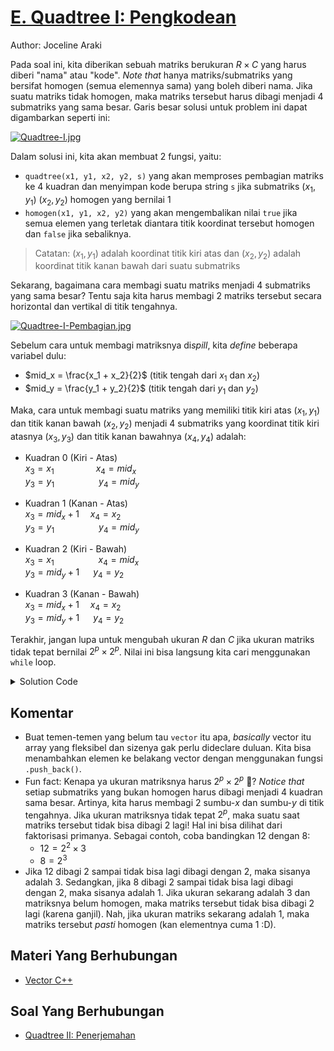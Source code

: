 # [E. Quadtree I: Pengkodean](https://tlx.toki.id/courses/basic/chapters/13/problems/E)

Author: Joceline Araki

Pada soal ini, kita diberikan sebuah matriks berukuran $R \times C$ yang harus diberi "nama" atau "kode". _Note that_ hanya matriks/submatriks yang bersifat homogen (semua elemennya sama) yang boleh diberi nama. Jika suatu matriks tidak homogen, maka matriks tersebut harus dibagi menjadi $4$ submatriks yang sama besar. Garis besar  solusi untuk problem ini dapat digambarkan seperti ini: 

[![Quadtree-I.jpg](https://i.postimg.cc/Xq3BybX9/Quadtree-I.jpg)](https://postimg.cc/cg9LVPRJ)

Dalam solusi ini, kita akan membuat $2$ fungsi, yaitu:
- `quadtree(x1, y1, x2, y2, s)` yang akan memproses pembagian matriks ke $4$ kuadran dan menyimpan kode berupa string `s` jika submatriks $(x_1, y_1)$ $(x_2, y_2)$ homogen yang bernilai $1$
- `homogen(x1, y1, x2, y2)` yang akan mengembalikan nilai `true` jika semua elemen yang terletak diantara titik koordinat tersebut homogen dan `false` jika sebaliknya.

> Catatan: $(x_1, y_1)$ adalah koordinat titik kiri atas dan $(x_2, y_2)$ adalah koordinat titik kanan bawah dari suatu submatriks

Sekarang, bagaimana cara membagi suatu matriks menjadi $4$ submatriks yang sama besar? Tentu saja kita harus membagi $2$ matriks tersebut secara horizontal dan vertikal di titik tengahnya.

[![Quadtree-I-Pembagian.jpg](https://i.postimg.cc/YqZ3K8zK/Quadtree-I-Pembagian.jpg)](https://postimg.cc/HV05bwNB)

Sebelum cara untuk membagi matriksnya di*spill*, kita _define_ beberapa variabel dulu:
- $mid_x =  \frac{x_1 + x_2}{2}$ (titik tengah dari $x_1$ dan $x_2$)
- $mid_y =  \frac{y_1 + y_2}{2}$ (titik tengah dari $y_1$ dan $y_2$)

Maka, cara untuk membagi suatu matriks yang memiliki titik kiri atas $(x_1, y_1)$ dan titik kanan bawah $(x_2, y_2)$ menjadi $4$ submatriks yang koordinat titik kiri atasnya $(x_3, y_3)$ dan titik kanan bawahnya $(x_4, y_4)$ adalah:
- Kuadran 0 (Kiri - Atas)  
$x_3 = x_1$ &emsp;&emsp;&emsp;&emsp;&ensp;$x_4 = mid_x$  
$y_3 = y_1$ &emsp;&emsp;&emsp;&emsp;&ensp; $y_4 = mid_y$

- Kuadran $1$ (Kanan - Atas)  
$x_3 = mid_x + 1$ &emsp;$x_4 = x_2$  
$y_3 = y_1$ &emsp;&emsp;&emsp;&emsp;&ensp; $y_4 = mid_y$

- Kuadran 2 (Kiri - Bawah)  
$x_3 = x_1$ &emsp;&emsp;&emsp;&emsp;&ensp; $x_4 = mid_x$  
$y_3 = mid_y + 1$ &emsp; $y_4 = y_2$

- Kuadran 3 (Kanan - Bawah)  
$x_3 = mid_x + 1$ &emsp;$x_4 = x_2$  
$y_3 = mid_y + 1$ &emsp; $y_4 = y_2$

Terakhir, jangan lupa untuk mengubah ukuran $R$ dan $C$ jika ukuran matriks tidak tepat bernilai $2^p \times 2^p$. Nilai ini bisa langsung kita cari menggunakan `while` loop.

<details>
  <summary>Solution Code</summary>

```c++
#include <bits/stdc++.h>

using namespace std;

const int N = 130;
int a[N][N];    
vector<string>ans;

bool homogen(int x1, int y1, int x2, int y2){
    int tmp = a[y1][x1];
    for(int i = y1; i <= y2; i++){
        for(int j = x1; j <= x2; j++){
            if(a[i][j] != tmp) return false;
        }
    }

    return true;
}

void quadtree(int x1, int y1, int x2, int y2, string s){
    if(homogen(x1, y1, x2, y2)){
        if(a[y1][x1] == 1) ans.push_back(s);        //tambahkan string 's' ke dalam daftar jawaban
        return;
    }

    int xmid = (x1 + x2)/2;
    int ymid = (y1 + y2)/2;

    quadtree(x1, y1, xmid, ymid, s + "0");          //Kuadran 0
    quadtree(xmid + 1, y1, x2, ymid, s + "1");      //Kuadran 1
    quadtree(x1, ymid + 1, xmid, y2, s + "2");      //Kuadran 2
    quadtree(xmid + 1, ymid + 1, x2, y2, s + "3");  //Kuadran 3
}

int main(){
    ios_base::sync_with_stdio(0); cin.tie(0); cout.tie(0);  //optimize input output
    int r, c; cin >> r >> c;
    for(int i = 1; i <= r; i++){
        for(int j = 1; j <= c; j++)
            cin >> a[i][j];
    }

    int p = 1;

    while(p < max(r, c)){
        p *= 2; 
    }

    quadtree(1, 1, p, p, "1");

    cout << ans.size() << '\n';
    for(int i = 0; i < ans.size(); i++){
        cout << ans[i] << '\n';
    }

    return 0;
}
```
</details>

## Komentar
- Buat temen-temen yang belum tau `vector` itu apa, _basically_ vector itu array yang fleksibel dan sizenya gak perlu dideclare duluan. Kita bisa menambahkan elemen ke belakang vector dengan menggunakan fungsi `.push_back()`.
- Fun fact: Kenapa ya ukuran matriksnya harus $2^p \times 2^p$ 🤔? _Notice that_ setiap submatriks yang bukan homogen harus dibagi menjadi $4$ kuadran sama besar. Artinya, kita harus membagi $2$ sumbu-$x$ dan sumbu-$y$ di titik tengahnya. Jika ukuran matriksnya tidak tepat $2^p$, maka suatu saat matriks tersebut tidak bisa dibagi $2$ lagi! Hal ini bisa dilihat dari faktorisasi primanya. Sebagai contoh, coba bandingkan $12$ dengan $8$:  
  - $12 = 2^2 \times 3$  
  - $8 = 2^3$  
- Jika $12$ dibagi $2$ sampai tidak bisa lagi dibagi dengan $2$, maka sisanya adalah $3$. Sedangkan, jika $8$ dibagi $2$ sampai tidak bisa lagi dibagi dengan $2$, maka sisanya adalah $1$. Jika ukuran sekarang adalah $3$ dan matriksnya belum homogen, maka matriks tersebut tidak bisa dibagi $2$ lagi (karena ganjil). Nah, jika ukuran matriks sekarang adalah $1$, maka matriks tersebut *pasti* homogen (kan elementnya cuma 1 :D).

## Materi Yang Berhubungan
- [Vector C++](https://www.geeksforgeeks.org/vector-in-cpp-stl/)

## Soal Yang Berhubungan
- [Quadtree II: Penerjemahan](https://tlx.toki.id/courses/basic/chapters/13/problems/F)
